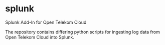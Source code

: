 # splunk
Splunk Add-In for Open Telekom Cloud

The repository contains differing python scripts for ingesting log data from Open Telekom Cloud into Splunk.
